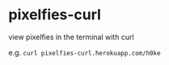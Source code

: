 pixelfies-curl
==============

view pixelfies in the terminal with curl

e.g. `curl pixelfies-curl.herokuapp.com/h0ke`
